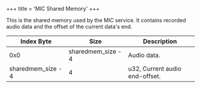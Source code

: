 +++
title = 'MIC Shared Memory'
+++

This is the shared memory used by the MIC service. It contains recorded
audio data and the offset of the current data's end.

| Index Byte         | Size               | Description                    |
|--------------------|--------------------|--------------------------------|
| 0x0                | sharedmem_size - 4 | Audio data.                    |
| sharedmem_size - 4 | 4                  | u32, Current audio end-offset. |

